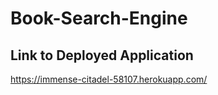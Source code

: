 # Book-Search-Engine

## Link to Deployed Application 
https://immense-citadel-58107.herokuapp.com/ 